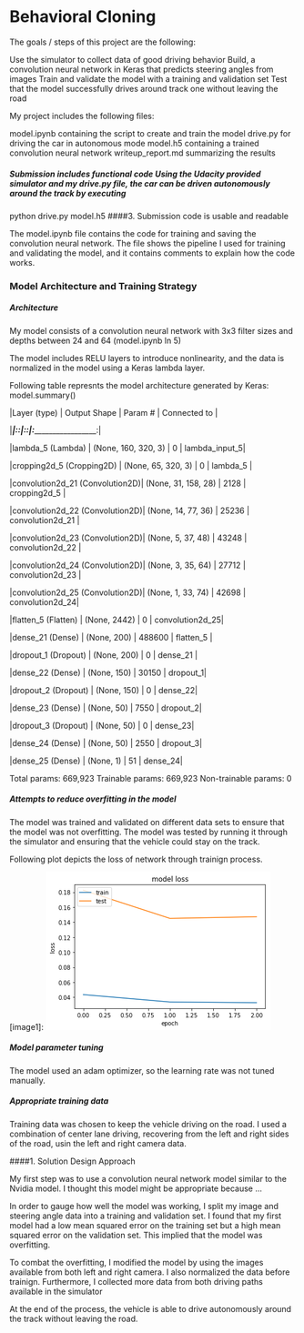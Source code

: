 # Behavioral Cloning


The goals / steps of this project are the following:

Use the simulator to collect data of good driving behavior
Build, a convolution neural network in Keras that predicts steering angles from images
Train and validate the model with a training and validation set
Test that the model successfully drives around track one without leaving the road

My project includes the following files:

model.ipynb containing the script to create and train the model
drive.py for driving the car in autonomous mode
model.h5 containing a trained convolution neural network
writeup_report.md  summarizing the results

##### Submission includes functional code Using the Udacity provided simulator and my drive.py file, the car can be driven autonomously around the track by executing

python drive.py model.h5
####3. Submission code is usable and readable

The model.ipynb file contains the code for training and saving the convolution neural network. The file shows the pipeline I used for training and validating the model, and it contains comments to explain how the code works.

### Model Architecture and Training Strategy

##### Architecture
My model consists of a convolution neural network with 3x3 filter sizes and depths between 24 and 64 (model.ipynb ln 5)

The model includes RELU layers to introduce nonlinearity, and the data is normalized in the model using a Keras lambda layer.

Following table represnts the model architecture generated by Keras: model.summary()

|Layer (type)                    | Output Shape         | Param #   | Connected to         |

|________________________________|:____________________:|:_________:|:____________________:|

|lambda_5 (Lambda)               | (None, 160, 320, 3)  | 0         |  lambda_input_5| 

|cropping2d_5 (Cropping2D)       | (None, 65, 320, 3)   | 0         |  lambda_5     |

|convolution2d_21 (Convolution2D)| (None, 31, 158, 28)  | 2128      |  cropping2d_5 | 

|convolution2d_22 (Convolution2D)| (None, 14, 77, 36)   | 25236     |  convolution2d_21 | 

|convolution2d_23 (Convolution2D)| (None, 5, 37, 48)    | 43248     |  convolution2d_22 |

|convolution2d_24 (Convolution2D)| (None, 3, 35, 64)    | 27712     |  convolution2d_23 |

|convolution2d_25 (Convolution2D)| (None, 1, 33, 74)    | 42698     |  convolution2d_24|

|flatten_5 (Flatten)             | (None, 2442)         | 0         |  convolution2d_25| 

|dense_21 (Dense)                | (None, 200)          | 488600    |  flatten_5 |  

|dropout_1 (Dropout)             | (None, 200)          | 0         |  dense_21 | 

|dense_22 (Dense)                | (None, 150)          | 30150     |  dropout_1|  

|dropout_2 (Dropout)             | (None, 150)          | 0         |  dense_22| 

|dense_23 (Dense)                | (None, 50)           | 7550      |  dropout_2|

|dropout_3 (Dropout)             | (None, 50)           | 0         |  dense_23|  

|dense_24 (Dense)                | (None, 50)           | 2550      |  dropout_3|  

|dense_25 (Dense)                | (None, 1)            | 51        |  dense_24|                   


Total params: 669,923
Trainable params: 669,923
Non-trainable params: 0

##### Attempts to reduce overfitting in the model

The model was trained and validated on different data sets to ensure that the model was not overfitting. The model was tested by running it through the simulator and ensuring that the vehicle could stay on the track.

Following plot depicts the loss of network through trainign process.

[image1]: ![alt text](./model_loss.png "model_loss")

##### Model parameter tuning

The model used an adam optimizer, so the learning rate was not tuned manually.

##### Appropriate training data

Training data was chosen to keep the vehicle driving on the road. I used a combination of center lane driving, recovering from the left and right sides of the road, usin the left and right camera data. 


####1. Solution Design Approach

My first step was to use a convolution neural network model similar to the Nvidia model. I thought this model might be appropriate because ...

In order to gauge how well the model was working, I split my image and steering angle data into a training and validation set. I found that my first model had a low mean squared error on the training set but a high mean squared error on the validation set. This implied that the model was overfitting.

To combat the overfitting, I modified the model by using the images available from both left and right camera. I also normalized the data before trainign. Furthermore, I collected more data from both driving paths available in the simulator 


At the end of the process, the vehicle is able to drive autonomously around the track without leaving the road.



